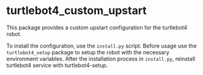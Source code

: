 # turtlebot4_custom_upstart
This package provides a custom upstart configuration for the turtlebot4 robot.

To install the configuration, use the `install.py` script. Before usage use the `turtlebot4_setup` package to setup the robot with the necessary environment variables. After the installation process in `install.py`, reinstall turtlebot4 service with turtlebot4-setup.
